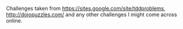 Challenges taken from https://sites.google.com/site/tddproblems, http://dojopuzzles.com/
and any other challenges I might come across online.
